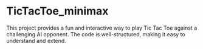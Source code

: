 # TicTacToe_minimax
This project provides a fun and interactive way to play Tic Tac Toe against a challenging AI opponent. The code is well-structured, making it easy to understand and extend. 
